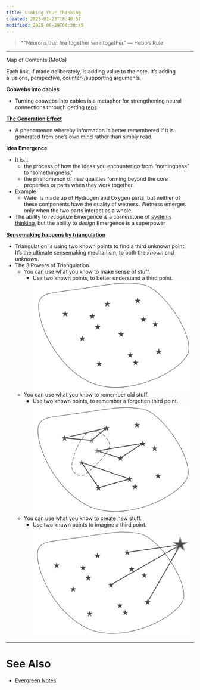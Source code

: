 ```yaml
---
title: Linking Your Thinking
created: 2025-01-23T18:40:57
modified: 2025-08-29T08:30:45
---
```


> *“Neurons that fire together wire together” — Hebb’s Rule

---

Map of Contents (MoCs)

Each link, if made deliberately, is adding value to the note. It’s adding allusions, perspective, counter-/supporting arguments.

**Cobwebs into cables**

* Turning cobwebs into cables is a metaphor for strengthening neural connections through getting [reps](Deliberate%20Practice.md).

**[The Generation Effect](https://en.wikipedia.org/wiki/Generation_effect)**
* A phenomenon whereby information is better remembered if it is generated from one’s own mind rather than simply read.

**Idea Emergence**
* It is…
	* the process of how the ideas you encounter go from “nothingness” to “somethingness.”
	* the phenomenon of new qualities forming beyond the core properties or parts when they work together.
* Example
	* Water is made up of Hydrogen and Oxygen parts, but neither of these components have the quality of wetness. Wetness emerges only when the two parts interact as a whole.
* The ability to _recognize_ Emergence is a cornerstone of [systems thinking](Systems%20Thinking.md), but the ability to _design_ Emergence is a superpower

**[Sensemaking happens by triangulation](https://notes.linkingyourthinking.com/Cards/Sensemaking+happens+by+triangulation)**
* Triangulation is using two known points to find a third unknown point. It’s the ultimate sensemaking mechanism, to both the _known_ and _unknown_.
* The 3 Powers of Triangulation
	* You can use what you know to make sense of stuff.
		* Use two known points, to better understand a third point.
			![](../_attachments/7d1deedf96f9e1308ebcddb33221d6c3.png)
	* You can use what you know to remember old stuff.
		* Use two known points, to remember a forgotten third point.
			![](../_attachments/11ce048aded84135c7dfe14fa160f9db.png)
	* You can use what you know to create new stuff.
		* Use two known points to imagine a third point.
			![](../_attachments/f1c3d7c342c725ec9ef725645ceb5bf9.png)

---

# See Also

* [Evergreen Notes](evergreen-notes.md)
